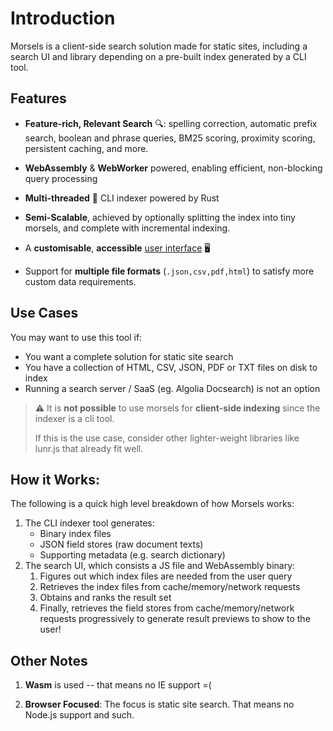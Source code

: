 # Introduction

Morsels is a client-side search solution made for static sites, including a search UI and library depending on a pre-built index generated by a CLI tool.

## Features

- **Feature-rich, Relevant Search** 🔍: spelling correction, automatic prefix search, boolean and phrase queries, BM25 scoring, proximity scoring, persistent caching, and more.

- **WebAssembly** & **WebWorker** powered, enabling efficient, non-blocking query processing

- **Multi-threaded** 🏇 CLI indexer powered by Rust

- **Semi-Scalable**, achieved by optionally splitting the index into tiny morsels, and complete with incremental indexing.

- A **customisable**, **accessible** [user interface](https://morsels-search.com/morsels/search_configuration_styling.html) 🖥️

- Support for **multiple file formats** (`.json,csv,pdf,html`) to satisfy more custom data requirements.

## Use Cases

You may want to use this tool if:
- You want a complete solution for static site search
- You have a collection of HTML, CSV, JSON, PDF or TXT files on disk to index
- Running a search server / SaaS (eg. Algolia Docsearch) is not an option

> ⚠️ 
> It is **not possible** to use morsels for **client-side indexing** since the indexer is a cli tool.
>
> If this is the use case, consider other lighter-weight libraries like lunr.js that already fit well.

## How it Works:

The following is a quick high level breakdown of how Morsels works:

1. The CLI indexer tool generates:
   - Binary index files
   - JSON field stores (raw document texts)
   - Supporting metadata (e.g. search dictionary)
1. The search UI, which consists a JS file and WebAssembly binary:
   1. Figures out which index files are needed from the user query
   1. Retrieves the index files from cache/memory/network requests
   1. Obtains and ranks the result set
   1. Finally, retrieves the field stores from cache/memory/network requests progressively to generate result previews to show to the user!

## Other Notes

1. **Wasm** is used -- that means no IE support =(

1. **Browser Focused**: The focus is static site search. That means no Node.js support and such.

